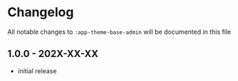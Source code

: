 # Changelog

All notable changes to `:app-theme-base-admin` will be documented in this file

## 1.0.0 - 202X-XX-XX

- initial release

